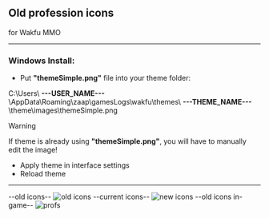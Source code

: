 ## Old profession icons

for Wakfu MMO
___
### Windows Install:
- Put **"themeSimple.png"** file into your theme folder:

C:\Users\ **---USER_NAME---** \AppData\Roaming\zaap\gamesLogs\wakfu\themes\ **---THEME_NAME---** \theme\images\themeSimple.png
> [!Warning]
> If theme is already using **"themeSimple.png"**, you will have to manually edit the image!
- Apply theme in interface settings
- Reload theme
___
--old icons--
![old icons](https://github.com/ForbiddenMagic/wakfu-old-profession-icons/assets/29806538/48492cda-48bd-40b3-9c93-06337f4b1463)
--current icons--
![new icons](https://github.com/ForbiddenMagic/wakfu-old-profession-icons/assets/29806538/74b19ef6-bca9-4ff3-b38d-6a0636c20881)
--old icons in-game--
![profs](https://github.com/ForbiddenMagic/wakfu-old-profession-icons/assets/29806538/bcc553a9-73d1-4ea2-9106-0bad967f1d15)
